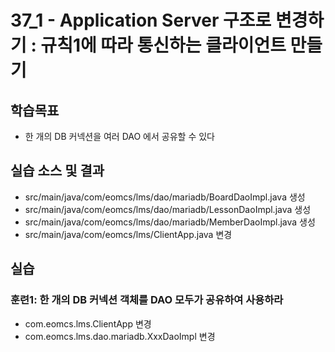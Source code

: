 # 37_1 - Application Server 구조로 변경하기 : 규칙1에 따라 통신하는 클라이언트 만들기  

## 학습목표

- 한 개의 DB 커넥션을 여러 DAO 에서 공유할 수 있다

## 실습 소스 및 결과

- src/main/java/com/eomcs/lms/dao/mariadb/BoardDaoImpl.java 생성
- src/main/java/com/eomcs/lms/dao/mariadb/LessonDaoImpl.java 생성
- src/main/java/com/eomcs/lms/dao/mariadb/MemberDaoImpl.java 생성
- src/main/java/com/eomcs/lms/ClientApp.java 변경

## 실습  

### 훈련1: 한 개의 DB 커넥션 객체를 DAO 모두가 공유하여 사용하라  
- com.eomcs.lms.ClientApp 변경
- com.eomcs.lms.dao.mariadb.XxxDaoImpl 변경

